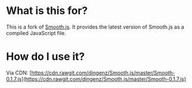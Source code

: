 # What is this for?

This is a fork of [Smooth.js](https://github.com/osuushi/Smooth.js). It provides the latest version of Smooth.js as a compiled JavaScript file.

# How do I use it?

Via CDN: [https://cdn.rawgit.com/dingenz/Smooth.js/master/Smooth-0.1.7.js](https://cdn.rawgit.com/dingenz/Smooth.js/master/Smooth-0.1.7.js)